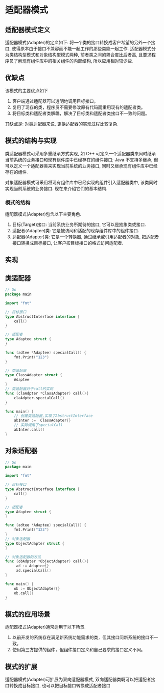 <!--
Created: Fri Apr 24 2020 18:03:09 GMT+0800 (China Standard Time)
Modified: Sat Apr 25 2020 22:45:50 GMT+0800 (China Standard Time)
-->

# 适配器模式

## 适配器模式定义

适配器模式(Adapter)的定义如下: 将一个类的接口转换成客户希望的另外一个接口, 使得原本由于接口不兼容而不能一起工作的那些类能一起工作. 适配器模式分为类结构型模式和对象结构型模式两种, 前者类之间的耦合度比后者高, 且要求程序员了解现有组件库中的相关组件的内部结构, 所以应用相对较少些. 

## 优缺点

该模式的主要优点如下

1. 客户端通过适配器可以透明地调用目标接口。
2. 复用了现存的类，程序员不需要修改原有代码而重用现有的适配者类。
3. 将目标类和适配者类解耦，解决了目标类和适配者类接口不一致的问题。

其缺点是: 对类适配器来说, 更换适配器的实现过程比较复杂. 

## 模式的结构与实现

类适配器模式可采用多重继承方式实现, 如 C++ 可定义一个适配器类来同时继承当前系统的业务接口和现有组件库中已经存在的组件接口; Java 不支持多继承, 但可以定义一个适配器类来实现当前系统的业务接口, 同时又继承现有组件库中已经存在的组件. 

对象适配器模式可釆用将现有组件库中已经实现的组件引入适配器类中, 该类同时实现当前系统的业务接口. 现在来介绍它们的基本结构. 

### 模式的结构

适配器模式(Adapter)包含以下主要角色. 

1. 目标(Target)接口: 当前系统业务所期待的接口, 它可以是抽象类或接口. 
2. 适配者(Adaptee)类: 它是被访问和适配的现存组件库中的组件接口. 
3. 适配器(Adapter)类: 它是一个转换器, 通过继承或引用适配者的对象, 把适配者接口转换成目标接口, 让客户按目标接口的格式访问适配者. 

## 实现

## 类适配器

``` Go
// Go
package main

import "fmt"

// 目标接口
type AbstructInterface interface {
	call()
}

// 适配者
type Adaptee struct {
}

func (adtee *Adaptee) specialCall() {
	fmt.Print("123")
}

// 类适配器
type ClassAdapter struct {
	Adaptee
}
// 类适配器对于call的实现
func (claAdpter *ClassAdapter) call(){
	claAdpter.specialCall()
}

func main() {
    // 创建类适配器,实现了AbstructInterface
    abInter :=  ClassAdapter{}
    // 实际调用了specialCall
	abInter.call()
}

```

## 对象适配器

``` Go
// Go
package main

import "fmt"

// 目标接口
type AbstructInterface interface {
	call()
}

// 适配者
type Adaptee struct {
}

func (adtee *Adaptee) specialCall() {
	fmt.Print("123")
}
// 对象适配器
type ObjectAdapter struct {
}

// 对象适配器的方法
func (obAdpter *ObjectAdapter) call(){
	 ad := Adaptee{}
	 ad.specialCall()
}

func main() {
	ob := ObjectAdapter{}
	ob.call()
}

```

## 模式的应用场景

适配器模式(Adapter)通常适用于以下场景. 

1. 以前开发的系统存在满足新系统功能需求的类，但其接口同新系统的接口不一致。
2. 使用第三方提供的组件，但组件接口定义和自己要求的接口定义不同。

## 模式的扩展

适配器模式(Adapter)可扩展为双向适配器模式, 双向适配器类既可以把适配者接口转换成目标接口, 也可以把目标接口转换成适配者接口
